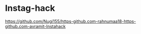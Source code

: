 # Instag-hack
https://github.com/Nugi155/https-github.com-rahnumaa18-https-github.com-avramit-Instahack
